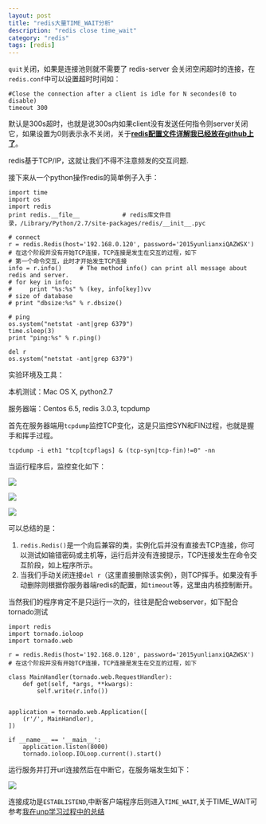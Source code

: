 ```yaml
---
layout: post
title: "redis大量TIME_WAIT分析"
description: "redis close time_wait"
category: "redis"
tags: [redis]
---
```

`quit`关闭，如果是连接池则就不需要了
redis-server 会关闭空闲超时的连接，在`redis.conf`中可以设置超时时间如：
	
	#Close the connection after a client is idle for N secondes(0 to disable)
	timeout 300

默认是300s超时，也就是说300s内如果client没有发送任何指令则server关闭它，如果设置为0则表示永不关闭，关于[**redis配置文件详解我已经放在github上了**](https://github.com/BeginMan/codeStandradStyle/blob/master/redis/redis.conf)。

redis基于TCP/IP，这就让我们不得不注意频发的交互问题.

接下来从一个python操作redis的简单例子入手：

	import time
	import os
	import redis
	print redis.__file__            # redis库文件目录，/Library/Python/2.7/site-packages/redis/__init__.pyc

	# connect
	r = redis.Redis(host='192.168.0.120', password='2015yunlianxiQAZWSX')       # 在这个阶段并没有开始TCP连接，TCP连接是发生在交互的过程，如下
	# 第一个命令交互，此时才开始发生TCP连接
	info = r.info()     # The method info() can print all message about redis and server.
	# for key in info:
	#     print "%s:%s" % (key, info[key])vv
	# size of database
	# print "dbsize:%s" % r.dbsize()

	# ping
	os.system("netstat -ant|grep 6379")
	time.sleep(3)
	print "ping:%s" % r.ping()

	del r
	os.system("netstat -ant|grep 6379")

实验环境及工具：

本机测试：Mac OS X, python2.7

服务器端：Centos 6.5, redis 3.0.3, tcpdump

首先在服务器端用`tcpdump`监控TCP变化，这是只监控SYN和FIN过程，也就是握手和挥手过程。

	tcpdump -i eth1 "tcp[tcpflags] & (tcp-syn|tcp-fin)!=0" -nn

当运行程序后，监控变化如下：

![](http://beginman.qiniudn.com/tcpdump_for_redis_test.png)

![](http://beginman.qiniudn.com/netstat_for_redis_test.png)

![](http://beginman.qiniudn.com/python_test_for_redis.png)

可以总结的是：

1. `redis.Redis()`是一个向后兼容的类，实例化后并没有直接去TCP连接，你可以测试如输错密码或主机等，运行后并没有连接提示，TCP连接发生在命令交互阶段，如上程序所示。
2. 当我们手动关闭连接`del r`（这里直接删除该实例），则TCP挥手。如果没有手动删除则根据你服务器端redis的配置，如`timeout`等，这里由内核控制断开。

当然我们的程序肯定不是只运行一次的，往往是配合webserver，如下配合tornado测试

	import redis
	import tornado.ioloop
	import tornado.web

	r = redis.Redis(host='192.168.0.120', password='2015yunlianxiQAZWSX')       # 在这个阶段并没有开始TCP连接，TCP连接是发生在交互的过程，如下

	class MainHandler(tornado.web.RequestHandler):
		def get(self, *args, **kwargs):
			self.write(r.info())


	application = tornado.web.Application([
		(r'/', MainHandler),
	])

	if __name__ == '__main__':
		application.listen(8000)
		tornado.ioloop.IOLoop.current().start()

运行服务并打开url连接然后在中断它，在服务端发生如下：

![](http://beginman.qiniudn.com/tornado_redis_tcp_test.png)

连接成功是`ESTABLISTEND`,中断客户端程序后则进入`TIME_WAIT`,关于TIME_WAIT可参考[我在unp学习过程中的总结](https://github.com/BeginMan/BookNotes/blob/master/Unix/Unix-Network-Programming-Volume-1-The-Sockets-Networking-API-3rd-Edition/top2.md#26-time_wait状态)


